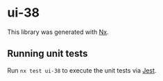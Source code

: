 # ui-38

This library was generated with [Nx](https://nx.dev).

## Running unit tests

Run `nx test ui-38` to execute the unit tests via [Jest](https://jestjs.io).
